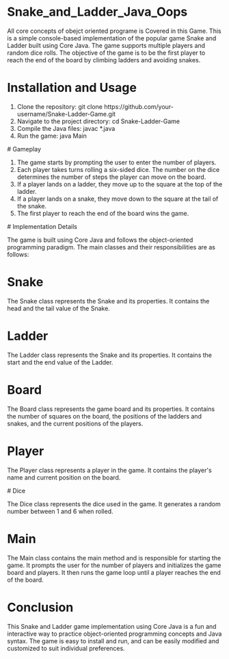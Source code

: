 # Snake_and_Ladder_Java_Oops
All core concepts of obejct oriented programe is  Covered in this Game.
This is a simple console-based implementation of the popular game Snake and Ladder built using Core Java. The game supports multiple players and random dice rolls. The objective of the game is to be the first player to reach the end of the board by climbing ladders and avoiding snakes.

# Installation and Usage
<ol>
  <li>Clone the repository: git clone https://github.com/your-username/Snake-Ladder-Game.git</li>
<li>Navigate to the project directory: cd Snake-Ladder-Game</li>
<li>Compile the Java files: javac *.java</li>
<li>Run the game: java Main</li>
  </ol>
# Gameplay
<ol>
  <li>The game starts by prompting the user to enter the number of players.</li>
<li>Each player takes turns rolling a six-sided dice. The number on the dice determines the number of steps the player can move on the board.</li>
<li>If a player lands on a ladder, they move up to the square at the top of the ladder.</li>
<li>If a player lands on a snake, they move down to the square at the tail of the snake.</li>
<li>The first player to reach the end of the board wins the game.</li>
  </ol>
# Implementation Details
<p>
The game is built using Core Java and follows the object-oriented programming paradigm. The main classes and their responsibilities are as follows:</p>

# Snake
<p>The Snake class represents the Snake and its properties. It contains the head and the tail value of the Snake.</p>

# Ladder
<p>The Ladder class represents the Snake and its properties. It contains the start and the end value of the Ladder.</p>

# Board
<p>The Board class represents the game board and its properties. It contains the number of squares on the board, the positions of the ladders and snakes, and the current positions of the players.</p>

# Player
<p>The Player class represents a player in the game. It contains the player's name and current position on the board.
</p>
# Dice
<p>The Dice class represents the dice used in the game. It generates a random number between 1 and 6 when rolled.</p>

# Main
<p>The Main class contains the main method and is responsible for starting the game. It prompts the user for the number of players and initializes the game board and players. It then runs the game loop until a player reaches the end of the board.</p>

# Conclusion
<p>This Snake and Ladder game implementation using Core Java is a fun and interactive way to practice object-oriented programming concepts and Java syntax. The game is easy to install and run, and can be easily modified and customized to suit individual preferences.</p>
